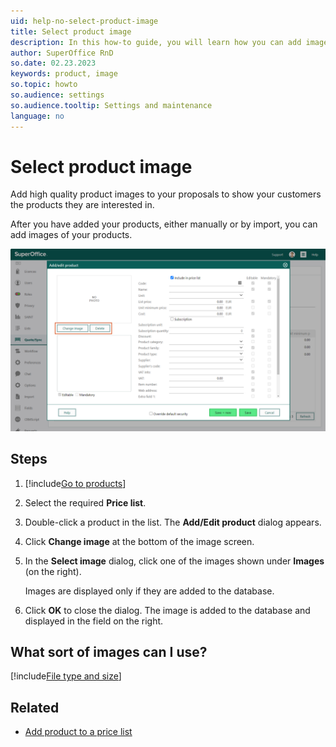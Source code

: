 ```yaml
---
uid: help-no-select-product-image
title: Select product image
description: In this how-to guide, you will learn how you can add images for all the products you add to SuperOffice Quote.
author: SuperOffice RnD
so.date: 02.23.2023
keywords: product, image
so.topic: howto
so.audience: settings
so.audience.tooltip: Settings and maintenance
language: no
---
```


# Select product image

Add high quality product images to your proposals to show your customers the products they are interested in.

After you have added your products, either manually or by import, you can add images of your products.

![You can add an image to every product you add to your price list -screenshot][img1]

## Steps

1. [!include[Go to products](../includes/goto-products.md)]

1. Select the required **Price list**.

1. Double-click a product in the list. The **Add/Edit product** dialog appears.

1. Click **Change image** at the bottom of the image screen.

1. In the **Select image** dialog, click one of the images shown under **Images** (on the right).

    Images are displayed only if they are added to the database.

1. Click **OK** to close the dialog. The image is added to the database and displayed in the field on the right.

## What sort of images can I use?

[!include[File type and size](../../../../sale/learn/includes/image-type-and-size.md)]

## Related

* [Add product to a price list][1]

<!-- Referenced links -->
[1]: add-product-to-price-list.md

<!-- Referenced images -->
[img1]: media/add-edit-product.png

